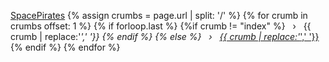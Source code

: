 <a class="breadcrumb-item link-dark text-decoration-none" href='{{ site.baseurl }}/'>SpacePirates</a>
{% assign crumbs = page.url | split: '/' %}
{% for crumb in crumbs offset: 1 %}
  {% if forloop.last %}
    {%if crumb != "index" %}
      <span>&nbsp;&nbsp;&rsaquo;&nbsp;&nbsp;</span>
        <a>{{ crumb | replace:'_',' '}}</a>
    {% endif %}
  {% else %}
  <span>&nbsp;&nbsp;&rsaquo;&nbsp;&nbsp;</span>
    <a class="breadcrumb-item link-dark text-decoration-none" href="{% assign crumb_limit = forloop.index | plus: 1 %}{{site.baseurl}}{% for crumb in crumbs limit: crumb_limit %}{{ crumb | append: '/' }}{% endfor %}">{{ crumb | replace:'_',' '}}</a>
  {% endif %}
{% endfor %}
